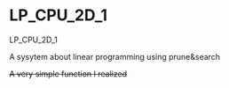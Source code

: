 # LP_CPU_2D_1
LP_CPU_2D_1

A sysytem about linear programming using prune&search

~~A very simple function I realized~~
